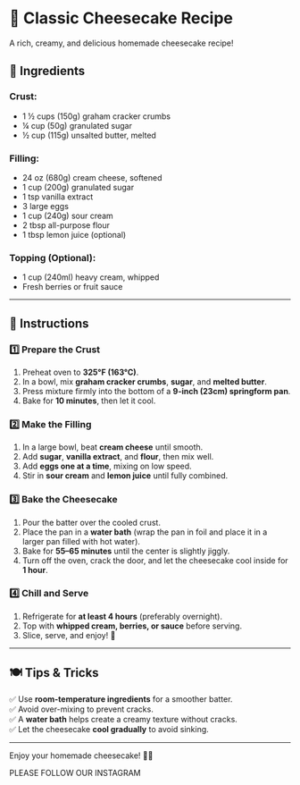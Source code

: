 # 🍰 Classic Cheesecake Recipe  

A rich, creamy, and delicious homemade cheesecake recipe!  

## 🛒 Ingredients  

### **Crust:**  
- 1 ½ cups (150g) graham cracker crumbs  
- ¼ cup (50g) granulated sugar  
- ½ cup (115g) unsalted butter, melted  

### **Filling:**  
- 24 oz (680g) cream cheese, softened  
- 1 cup (200g) granulated sugar  
- 1 tsp vanilla extract  
- 3 large eggs  
- 1 cup (240g) sour cream  
- 2 tbsp all-purpose flour  
- 1 tbsp lemon juice (optional)  

### **Topping (Optional):**  
- 1 cup (240ml) heavy cream, whipped  
- Fresh berries or fruit sauce  

---

## 📝 Instructions  

### **1️⃣ Prepare the Crust**  
1. Preheat oven to **325°F (163°C)**.  
2. In a bowl, mix **graham cracker crumbs**, **sugar**, and **melted butter**.  
3. Press mixture firmly into the bottom of a **9-inch (23cm) springform pan**.  
4. Bake for **10 minutes**, then let it cool.  

### **2️⃣ Make the Filling**  
1. In a large bowl, beat **cream cheese** until smooth.  
2. Add **sugar**, **vanilla extract**, and **flour**, then mix well.  
3. Add **eggs one at a time**, mixing on low speed.  
4. Stir in **sour cream** and **lemon juice** until fully combined.  

### **3️⃣ Bake the Cheesecake**  
1. Pour the batter over the cooled crust.  
2. Place the pan in a **water bath** (wrap the pan in foil and place it in a larger pan filled with hot water).  
3. Bake for **55–65 minutes** until the center is slightly jiggly.  
4. Turn off the oven, crack the door, and let the cheesecake cool inside for **1 hour**.  

### **4️⃣ Chill and Serve**  
1. Refrigerate for **at least 4 hours** (preferably overnight).  
2. Top with **whipped cream, berries, or sauce** before serving.  
3. Slice, serve, and enjoy! 🎉  

---

## 🍽 Tips & Tricks  
✅ Use **room-temperature ingredients** for a smoother batter.  
✅ Avoid over-mixing to prevent cracks.  
✅ A **water bath** helps create a creamy texture without cracks.  
✅ Let the cheesecake **cool gradually** to avoid sinking.  

---

Enjoy your homemade cheesecake! 🍰😋  

PLEASE FOLLOW OUR INSTAGRAM
